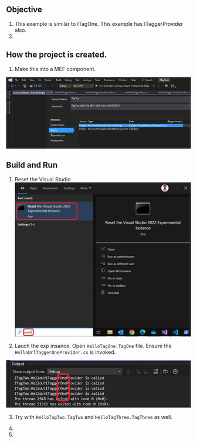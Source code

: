## Objective 

1. This example is similar to ITagOne. This example has ITaggerProvider also.
2. 


## How the project is created. 

1. Make this into a MEF component.

![Mef Component](images/50_50_MakeMEFComponent.png)

  

## Build and Run

1. Reset the Visual Studio
![Reset Visual Studio Exp](../200500-VSixBlankProjectAnalysis/images/57_50_ResetVsExpIntance.jpg)

2. Lauch the exp insance. Open `HelloTagOne.TagOne` file. Ensure the `HelloUrlTaggerOneProvider.cs` is invoked.

![Output](images/51_50_TagOneOpenVsOutput.png)

3. Try with `HelloTagTwo.TagTwo` and `HelloTagThree.TagThree` as well.

1. 

2. 